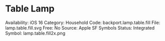 # Table Lamp

Availability: iOS 16
Category: Household
Code: backport.lamp.table.fill
File: lamp.table.fill.svg
Free: No
Source: Apple SF Symbols
Status: Integrated
Symbol: lamp.table.fill2x.png